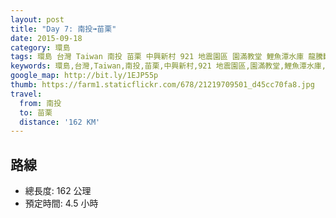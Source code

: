 ```yaml
---
layout: post
title: "Day 7: 南投➟苗栗"
date: 2015-09-18
category: 環島
tags: 環島 台灣 Taiwan 南投 苗栗 中興新村 921 地震園區 園滿教堂 鯉魚潭水庫 龍騰斷橋 勝興車站 南庄老街
keywords: 環島,台灣,Taiwan,南投,苗栗,中興新村,921 地震園區,園滿教堂,鯉魚潭水庫,龍騰斷橋,勝興車站,南庄老街
google_map: http://bit.ly/1EJP55p
thumb: https://farm1.staticflickr.com/678/21219709501_d45cc70fa8.jpg
travel:
  from: 南投
  to: 苗栗
  distance: '162 KM'
---
```


## 路線

- 總長度: 162 公理
- 預定時間: 4.5 小時
